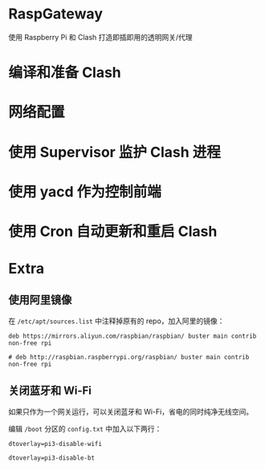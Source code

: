 # RaspGateway
  使用 Raspberry Pi 和 Clash 打造即插即用的透明网关/代理

# 编译和准备 Clash

# 网络配置

# 使用 Supervisor 监护 Clash 进程

# 使用 yacd 作为控制前端

# 使用 Cron 自动更新和重启 Clash

# Extra

## 使用阿里镜像
  在 `/etc/apt/sources.list` 中注释掉原有的 repo，加入阿里的镜像：
  
    deb https://mirrors.aliyun.com/raspbian/raspbian/ buster main contrib non-free rpi

    # deb http://raspbian.raspberrypi.org/raspbian/ buster main contrib non-free rpi


## 关闭蓝牙和 Wi-Fi
  如果只作为一个网关运行，可以关闭蓝牙和 Wi-Fi，省电的同时纯净无线空间。
  
  编辑 `/boot` 分区的 `config.txt` 中加入以下两行：
 
    dtoverlay=pi3-disable-wifi

    dtoverlay=pi3-disable-bt

